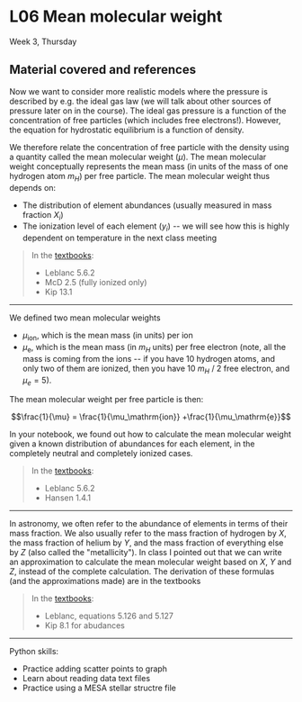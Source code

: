 # L06 Mean molecular weight

Week 3, Thursday



## Material covered and references

Now we want to consider more realistic models where the pressure is described by e.g. the ideal gas law (we will talk about other sources of pressure later on in the course). The ideal gas pressure is a function of the concentration of free particles (which includes free electrons!). However, the equation for hydrostatic equilibrium is a function of density.

We therefore relate the concentration of free particle with the density using a quantity called the mean molecular weight ($\mu$). The mean molecular weight conceptually represents the mean mass (in units of the mass of one hydrogen atom $m_H$) per free particle. The mean molecular weight thus depends on:

* The distribution of element abundances (usually measured in mass fraction $X_i$)
* The ionization level of each element ($y_i$) -- we will see how this is highly dependent on temperature in the next class meeting

> In the [textbooks](../CourseInformation/textbooks.md):
> 
>* Leblanc 5.6.2 
>* McD 2.5 (fully ionized only)
>* Kip 13.1

---

We defined two mean molecular weights

* $\mu_\mathrm{ion}$, which is the mean mass (in  units) per ion 
* $\mu_\mathrm{e}$, which is the mean mass (in $m_H$ units) per free electron (note, all the mass is coming from the ions -- if you have 10 hydrogen atoms, and only two of them are ionized, then you have 10 $m_H$ / 2 free electron, and $\mu_e=5$).

The mean molecular weight per free particle is then:

$$\frac{1}{\mu} = \frac{1}{\mu_\mathrm{ion}} +\frac{1}{\mu_\mathrm{e}}$$

In your notebook, we found out how to calculate the mean molecular weight given a known distribution of abundances for each element, in the completely neutral and completely ionized cases. 

> In the [textbooks](../CourseInformation/textbooks.md):
> 
>* Leblanc 5.6.2
>* Hansen 1.4.1
 
---

In astronomy, we often refer to the abundance of elements in terms of their mass fraction. We also usually refer to the mass fraction of hydrogen by $X$, the mass fraction of helium by $Y$, and the mass fraction of everything else by $Z$ (also called the "metallicity"). In class I pointed out that we can write an approximation to calculate the mean molecular weight based on $X$, $Y$ and $Z$, instead of the complete calculation. The derivation of these formulas (and the approximations made) are in the textbooks

> In the [textbooks](../CourseInformation/textbooks.md):
> 
>* Leblanc, equations 5.126 and 5.127
>* Kip 8.1 for abudances
 
---

Python skills:

* Practice adding scatter points to graph
* Learn about reading data text files
* Practice using a MESA stellar structre file

